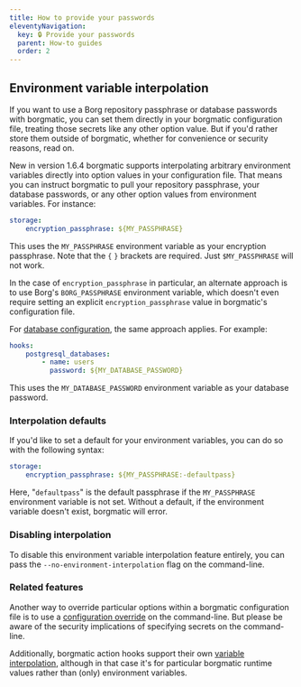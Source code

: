```yaml
---
title: How to provide your passwords
eleventyNavigation:
  key: 🔒 Provide your passwords
  parent: How-to guides
  order: 2
---
```

## Environment variable interpolation

If you want to use a Borg repository passphrase or database passwords with
borgmatic, you can set them directly in your borgmatic configuration file,
treating those secrets like any other option value. But if you'd rather store
them outside of borgmatic, whether for convenience or security reasons, read
on.

<span class="minilink minilink-addedin">New in version 1.6.4</span> borgmatic
supports interpolating arbitrary environment variables directly into option
values in your configuration file. That means you can instruct borgmatic to
pull your repository passphrase, your database passwords, or any other option
values from environment variables. For instance:

```yaml
storage:
    encryption_passphrase: ${MY_PASSPHRASE}
```

This uses the `MY_PASSPHRASE` environment variable as your encryption
passphrase. Note that the `{` `}` brackets are required. Just `$MY_PASSPHRASE`
will not work.

In the case of `encryption_passphrase` in particular, an alternate approach
is to use Borg's `BORG_PASSPHRASE` environment variable, which doesn't even
require setting an explicit `encryption_passphrase` value in borgmatic's
configuration file.

For [database
configuration](https://torsion.org/borgmatic/docs/how-to/backup-your-databases/),
the same approach applies. For example:

```yaml
hooks:
    postgresql_databases:
        - name: users
          password: ${MY_DATABASE_PASSWORD}
```

This uses the `MY_DATABASE_PASSWORD` environment variable as your database
password.


### Interpolation defaults

If you'd like to set a default for your environment variables, you can do so with the following syntax:

```yaml
storage:
    encryption_passphrase: ${MY_PASSPHRASE:-defaultpass}
```

Here, "`defaultpass`" is the default passphrase if the `MY_PASSPHRASE`
environment variable is not set. Without a default, if the environment
variable doesn't exist, borgmatic will error.


### Disabling interpolation

To disable this environment variable interpolation feature entirely, you can
pass the `--no-environment-interpolation` flag on the command-line.


### Related features

Another way to override particular options within a borgmatic configuration
file is to use a [configuration
override](https://torsion.org/borgmatic/docs/how-to/make-per-application-backups/#configuration-overrides)
on the command-line. But please be aware of the security implications of
specifying secrets on the command-line.

Additionally, borgmatic action hooks support their own [variable
interpolation](https://torsion.org/borgmatic/docs/how-to/add-preparation-and-cleanup-steps-to-backups/#variable-interpolation),
although in that case it's for particular borgmatic runtime values rather than
(only) environment variables.
